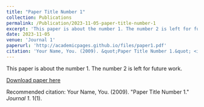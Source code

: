 ```yaml
---
title: "Paper Title Number 1"
collection: Publications
permalink: /Publication/2023-11-05-paper-title-number-1
excerpt: 'This paper is about the number 1. The number 2 is left for future work.'
date: 2023-11-05
venue: 'Journal 1'
paperurl: 'http://academicpages.github.io/files/paper1.pdf'
citation: 'Your Name, You. (2009). &quot;Paper Title Number 1.&quot; <i>Journal 1</i>. 1(1).'
---
```

This paper is about the number 1. The number 2 is left for future work.

[Download paper here](http://academicpages.github.io/files/paper1.pdf)

Recommended citation: Your Name, You. (2009). "Paper Title Number 1." <i>Journal 1</i>. 1(1).